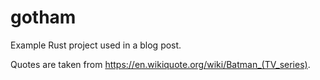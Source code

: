 

# gotham

Example Rust project used in a blog post.

Quotes are taken from https://en.wikiquote.org/wiki/Batman_(TV_series).
